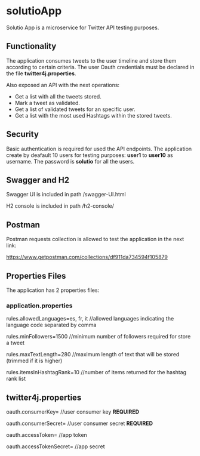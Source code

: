 # solutioApp
Solutio App is a microservice for Twitter API testing purposes.

## Functionality
The application consumes tweets to the user timeline and store them according to certain criteria.
The user Oauth credentials must be declared in the file **twitter4j.properties**.

Also exposed an API with the next operations:
* Get a list with all the tweets stored.
* Mark a tweet as validated.
* Get a list of validated tweets for an specific user.
* Get a list with the most used Hashtags within the stored tweets.

## Security
Basic authentication is required for used the API endpoints.
The application create by deafault 10 users for testing purposes: **user1** to **user10** as username.
The password is **solutio** for all the users.

## Swagger and H2
Swagger UI is included in path /swagger-UI.html

H2 console is included in path /h2-console/

## Postman
Postman requests collection is allowed to test the application in the next link:

https://www.getpostman.com/collections/df911da734594f105879

## Properties Files
The application has 2 properties files:
### application.properties
rules.allowedLanguages=es, fr, it //allowed languages indicating the language code separated by comma

rules.minFollowers=1500 //minimum number of followers required for store a tweet

rules.maxTextLength=280 //maximum length of text that will be stored (trimmed if it is higher)

rules.itemsInHashtagRank=10 //number of items returned for the hashtag rank list
## twitter4j.properties
oauth.consumerKey= //user consumer key **REQUIRED**

oauth.consumerSecret= //user consumer secret **REQUIRED**

oauth.accessToken= //app token 

oauth.accessTokenSecret= //app secret
